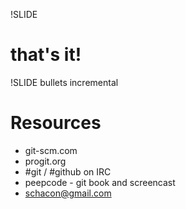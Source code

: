 !SLIDE

# that's it!

!SLIDE bullets incremental

# Resources #

* git-scm.com
* progit.org
* \#git / \#github on IRC
* peepcode - git book and screencast
* schacon@gmail.com

